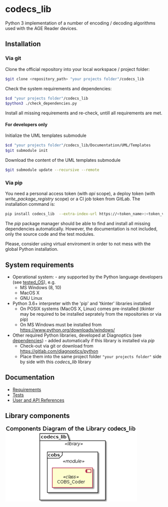 # codecs_lib

Python 3 implementation of a number of encoding / decoding algorithms used with the AGE Reader devices.

## Installation

### Via git

Clone the official repository into your local workspace / project folder:

```bash
$git clone <repository_path> "your projects folder"/codecs_lib
```

Check the system requirements and dependencies:

```bash
$cd "your projects folder"/codecs_lib
$python3 ./check_dependencies.py
```

Install all missing requirements and re-check, untill all requirements are met.

#### For developers only

Initialize the UML templates submodule

```bash
$cd "your projects folder"/codecs_lib/Documentation/UML/Templates
$git submodule init
```

Download the content of the UML templates submodule

```bash
$git submodule update --recursive --remote
```

### Via pip

You need a personal access token (with *api* scope), a deploy token (with *write_package_registry* scope) or a CI job token from GitLab. The installation command is:

```bash
pip install codecs_lib  --extra-index-url https://<token_name>:<token_value>@gitlab.com/api/v4/projects/25522607/packages/pypi/simple
```

The *pip* package manager should be able to find and install all missing dependencies automatically. However, the documentation is not included, only the source code and the test modules.

Please, consider using virtual enviroment in order to not mess with the global Python installation.

## System requirements

* Operational system: - any supported by the Python language developers (see [tested_OS](./Documentation/Tests/tested_OS.md)), e.g.
  * MS Windows (8, 10)
  * MacOS X
  * GNU Linux
* Python 3.6+ interpreter with the 'pip' and 'tkinter' libraries installed
  * On POSIX systems (MacOS X, Linux) comes pre-installed (*tkinter* may be required to be installed seprately from the repositories or via pip)
  * On MS Windows must be installed from https://www.python.org/downloads/windows/
* Other required Python libraries, developed at Diagnoptics (see [dependencies](./Dependencies.md)) - added automatically if this library is installed via *pip*
  * Check-out via git or download from https://gitlab.com/diagnoptics/python
  * Place them into the same project folder `"your projects folder"` side by side with this *codecs_lib* library

## Documentation

* [Requirements](./Documentation/Requirements/index.md)
* [Tests](./Documentation/Tests/index.md)
* [User and API References](./Documentation/References/index.md)

## Library components

![Library components](./Documentation/UML/codecs_lib_components.png)
